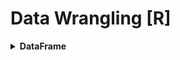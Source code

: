 # Data Wrangling [R]
<div style='width:1000px;margin:auto'>

<details><summary><b>DataFrame</b></summary><p>

<details><summary><b>Load DataFrame</b></summary><p>
~~~
# You should see mtcars appear in the 'Environment' tab with
# <Promise> listed next to it. 

# The object (mtcars) appears as a 'Promise' object in the
# workspace until we run some code that uses the object.

# R has stored the mtcars data into a spreadsheet-like object
# called a data frame. Run the next command to see what variables
# are in the data set and to fully load the data set as an
# object in R. You should see <Promise> disappear when you
# run the next line of code.

# Load from existing R dataframes.
data(mtcars)

## Load from csv file
# we use stringsAsFactors=FALSE to treat strings as strings not factors
# Note: Factor means a categorical variable that has different flavors or levels.
statesInfo <- read.csv('stateData.csv', stringsAsFactors=FALSE)

# TO open a window and choose a csv file by a mouse.
df <- read.csv(file.choose())

## Load from tsv
df <- read.delim('pseudo_facebook.tsv')
df <- read.csv('pseudo_facebook.tsv', sep='\t')
~~~
</p>
</details>


<details><summary>Print <b>Column names</b> and <b>Row names</b></summary>
<p>
~~~
# Print out all the data frame
mtcars

# Print the name of the columns
names(mtcars)
colnames(df)

# Print the name of the rows
row.names(mtcars)
rownames(df)

# Run this code to change the row names of the cars to numbers.
row.names(mtcars) <- c(1:32)
~~~
</p>
</details>

<details><summary>Print <b>Structure</b> of <b>DataFrame</b> [.info]</summary>
<p>
~~~
# str = structure
str(mtcars)

########## output ##########
'data.frame':	32 obs. of  11 variables:
 $ mpg : num  21 21 22.8 21.4 18.7 18.1 14.3 24.4 22.8 19.2 ...
 $ cyl : num  6 6 4 6 8 6 8 4 4 6 ...
 $ disp: num  160 160 108 258 360 ...
 $ hp  : num  110 110 93 110 175 105 245 62 95 123 ...
 $ drat: num  3.9 3.9 3.85 3.08 3.15 2.76 3.21 3.69 3.92 3.92 ...
 $ wt  : num  2.62 2.88 2.32 3.21 3.44 ...
 $ qsec: num  16.5 17 18.6 19.4 17 ...
 $ vs  : num  0 0 1 1 0 1 0 1 1 1 ...
 $ am  : num  1 1 1 0 0 0 0 0 0 0 ...
 $ gear: num  4 4 4 3 3 3 3 4 4 4 ...
 $ carb: num  4 4 1 1 2 1 4 2 2 4 ...
~~~
</p>
</details>

<details><summary>Print <b>Shape</b> of <b>DataFrame</b> [.shape]</summary>
<p>
~~~
# print out the dimensions
dim(mtcars)

########## output ##########
[1] 32 11		# 32 rows, 11 columns
~~~
</p>
</details>

<details><summary><b>Head</b> & <b>Tail</b> [.head(), .tail()]</summary>
<p>
~~~
# It's tedious to relabel our data frame with the right car names
# so let's reload the data set and print out the first ten rows.

data(mtcars)
head(mtcars, 10)

# The head() function prints out the first six rows of a data frame
# by default. Run the code below to see.
head(mtcars)

# I think you'll know what this does.
tail(mtcars, 3)
~~~
</p>
</details>

<details><summary><b>summary</b> [.describe()]</summary>
<p>
~~~
# like df.descibe in python to show some descriptive statistics about the columns in the data frame.
summary(df)

# Print only min and max
range(df$age)
~~~
</p>
</details>

<details><summary><b>Variance & Standard Deviation</b></summary>
<p>
~~~
# STD
sd(df$area)

# Variance
var(df$area)
~~~
</p>
</details>

<details><summary>How many <b>unique</b> values in <b>a Categorical (factor)</b> Variable</summary>
<p>
~~~
# like df.descibe in python to show some descriptive statistics about the columns in the data frame.
table(df$cat_col)

######### output ################ age
      18-24       25-34       35-44       45-54       55-64 65 or Above    Under 18 
      15802       11575        2257         502         140          60        2330 
~~~

<h4>2. Show only the levels of the categorical variable</h4>
~~~
levels(df$cat_col)

####### Output ##########
[1] "female" "male"  
~~~
</p>
</details>

<details><summary><b>By</b> statistic [.groupby in Python]</summary><p>
~~~
# (numeric variable, cat variable, statistic)
by(df$friend_count, df$gender, summary)

##### Output #####
df$gender: female
   Min. 1st Qu.  Median    Mean 3rd Qu.    Max. 
      0      37      96     242     244    4923 
------------------------------------------------------------------- 
df$gender: male
   Min. 1st Qu.  Median    Mean 3rd Qu.    Max. 
      0      27      74     165     182    4917 
~~~
</p></details>

<details><summary><b>Select specific Column</b></summary>
<p>
~~~
# 12. Let's examine our car data more closely. We can access an
# an individual variable (or column) from the data frame using
# the '$' sign. Run the code below to print out the variable
# miles per gallon. This is the mpg column in the data frame.

mtcars$mpg

# Print out any two other variables to the console.
mtcars$cyl
mtcars$drat

# Select by numbers of columns
head(statesInfo[, c(1, 2, 3)])

# Select a bunch of columns by number
head(df[, 1:5])  # select from first column to the fifth.
~~~
</p>
</details>

<details><summary><b>Select based on Condition</b></summary>
<p>
~~~
# 1. using "subset(dataframe, condition on columns)" 
stateSubset <- subset(df, state.region == 1)

# 2. using "df[Rows Condition, Columns Condition]
stateSubset <- df[df$state.region == 1, ]   # Select all columns for that condition

## Note: "state.region" is the name of the columns
~~~
</p>
</details>

<details><summary>Remove <b>Missing Values</b></summary>
<p>
~~~
# Extract missing data (in thise case, returns empty)
df_without_na <- na.omit(df)

# NOTE:
# In this case, you get an empty data frame, because every state has at least one missing value amongst the 153 fields. In contrast, if you ran the function with income_total, you’d just get the same data frame, because no values are missing for the first seven columns.
~~~
</p>
</details>

<details><summary><b>Merge</b> 2 dataframes together [.merge]</summary>
<p>
~~~
# Combine
income0813 <- merge(df1, df2, by="Id")
~~~
</p>
</details>


<details><summary><b>Save</b> dataframe as csv file [.to_csv]</summary>
<p>
~~~
# Save df in a csv file
write.table(income_total, "data/income-totals.csv",
    row.names=FALSE, sep=",")

~~~
</p></details>
</p></details>

<details><summary><b>Statistics</b></summary>
<p>
~~~
# This is a vector containing the mpg (miles per gallon) of
# the 32 cars. Run this next line of code to get the average mpg for
# for all the cars. What is it?
mean(mtcars$mpg)
~~~
</p>
</details>

<details><summary><b>Misc</b></summary>
<p>

<details><summary>Needs <b>Help</b></summary>
<p>
~~~
# Add '?' before any command to get some describtion
?names(mtcars)
~~~
</p>
</details>

<details><summary><b>Key Bindings</b></summary>
<p>
<ol>
<li><b>[Ctrl + Enter]</b>: Perform the current command, and move the cursor to the following command.</li>

<li><b>[Alt + Enter]</b>: Perform <i>only</i> the current command.</li>
</ol>
</p>
</details>

<details><summary>See or Change <b>Location</b></summary>
<p>
~~~
# see the working directory
getwd()

# change the working directory
setwd('link/to/path')
~~~
</p>
</details>

<details><summary>See files in the current directory</summary>
<p>
~~~
# see files in the current directory
list.files()
~~~
</p>
</details>

</p>
</details>


<details><summary>Condition statistic for column using <b>group_by() & summarise()</b></summary><p>
~~~
# 1. First Trial
install.packages('dplyr')
library(dplyr)

age_groups <- group_by(df, age)
df.fc_by_age <- summarise(age_groups,
                          friend_count_mean = mean(friend_count),
                          friend_count_median = median(friend_count),
                          n = n())
df.fc_by_age <- arrange(df.fc_by_age, age)

head(df.fc_by_age)

#### Output ####
    age friend_count_mean friend_count_median     n
  <int>             <dbl>               <dbl> <int>
1    13              165.                 74    484
2    14              251.                132   1925
3    15              348.                161   2618
4    16              352.                172.  3086
5    17              350.                156   3283
6    18              331.                162   5196
~~~

~~~
# Second Trial
df.fc_by_age <- df %>%
  group_by(age) %>%
  summarise(friend_count_mean = mean(friend_count),
            friend_count_median = median(friend_count),
            n = n()) %>%
  arrange(age)
~~~
</p></details>

<details><summary>Find <b>Correlation</b></summary><p>
~~~
# you can choose between pearson or spearman and kendall.
cor.test(df$age, df$friend_count, method='pearson')

# Correlation with subset of the data
with(subset(df, age<=70), cor.test(age, friend_count, method='pearson'))
~~~
</p></details>


<details><summary>Add & Print  <b>2 Strings</b> together</summary><p>
~~~
name <- "mosaab"
paste('Hello', name)
~~~
</p></details>

</div>